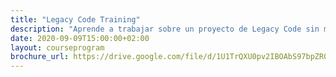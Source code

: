 ```yaml
---
title: "Legacy Code Training"
description: "Aprende a trabajar sobre un proyecto de Legacy Code sin miedo a romper todo el sistema."
date: 2020-09-09T15:00:00+02:00
layout: courseprogram
brochure_url: https://drive.google.com/file/d/1U1TrQXU0pv2IBOAbS97bpZR0_TeEJOhN/view?usp=sharing
---
```

